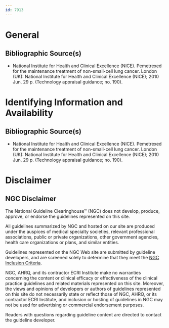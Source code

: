 ```yaml
---
id: 7913
---
```


# General

## Bibliographic Source(s)

- National Institute for Health and Clinical Excellence (NICE). Pemetrexed for the maintenance treatment of non-small-cell lung cancer. London (UK): National Institute for Health and Clinical Excellence (NICE); 2010 Jun. 29 p. (Technology appraisal guidance; no. 190).

# Identifying Information and Availability

## Bibliographic Source(s)

- National Institute for Health and Clinical Excellence (NICE). Pemetrexed for the maintenance treatment of non-small-cell lung cancer. London (UK): National Institute for Health and Clinical Excellence (NICE); 2010 Jun. 29 p. (Technology appraisal guidance; no. 190).

# Disclaimer

## NGC Disclaimer

The National Guideline Clearinghouse™ (NGC) does not develop, produce, approve, or endorse the guidelines represented on this site.

All guidelines summarized by NGC and hosted on our site are produced under the auspices of medical specialty societies, relevant professional associations, public or private organizations, other government agencies, health care organizations or plans, and similar entities.

Guidelines represented on the NGC Web site are submitted by guideline developers, and are screened solely to determine that they meet the [NGC Inclusion Criteria](/help-and-about/summaries/inclusion-criteria).

NGC, AHRQ, and its contractor ECRI Institute make no warranties concerning the content or clinical efficacy or effectiveness of the clinical practice guidelines and related materials represented on this site. Moreover, the views and opinions of developers or authors of guidelines represented on this site do not necessarily state or reflect those of NGC, AHRQ, or its contractor ECRI Institute, and inclusion or hosting of guidelines in NGC may not be used for advertising or commercial endorsement purposes.

Readers with questions regarding guideline content are directed to contact the guideline developer.

